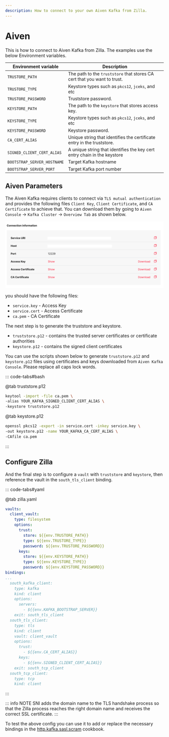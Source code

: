 ```yaml
---
description: How to connect to your own Aiven Kafka from Zilla.
---
```


# Aiven

This is how to connect to Aiven Kafka from Zilla. The examples use the below Environment variables.

| Environment variable        | Description                                                              |
| --------------------------- | ------------------------------------------------------------------------ |
| `TRUSTORE_PATH`             | The path to the `truststore` that stores CA cert that you want to trust. |
| `TRUSTORE_TYPE`             | Keystore types such as `pkcs12`, `jceks`, and etc                        |
| `TRUSTORE_PASSWORD`         | Truststore password.                                                     |
| `KEYSTORE_PATH`             | The path to the `keystore` that stores access key.                       |
| `KEYSTORE_TYPE`             | Keystore types such as `pkcs12`, `jceks`, and etc                        |
| `KEYSTORE_PASSWORD`         | Keystore password.                                                       |
| `CA_CERT_ALIAS`             | Unique string that identifies the certificate entry in the truststore.   |
| `SIGNED_CLIENT_CERT_ALIAS`  | A unique string that identifies the key cert entry chain in the keystore |
| `BOOTSTRAP_SERVER_HOSTNAME` | Target Kafka hostname                                                    |
| `BOOTSTRAP_SERVER_PORT`     | Target Kafka port number                                                 |

## Aiven Parameters

The Aiven Kafka requires clients to connect via `TLS mutual authentication` and provides the following files `Client Key`, `Client Certificate`, and `CA Certificate` to achieve that. You can download them by going to `Aiven Console` -> `Kafka Cluster` -> `Overview Tab` as shown below.

![Connection Info](./aivien-connection-information.png)

you should have the following files:

- `service.key` - Access Key
- `service.cert` - Access Certificate
- `ca.pem` - CA Certificate

The next step is to generate the truststore and keystore.

- `truststore.p12` - contains the trusted server certificates or certificate authorities
- `keystore.p12` - contains the signed client certificates

You can use the scripts shown below to generate `truststore.p12` and `keystore.p12` files using certificates and keys downloaded from `Aiven Kafka Console`. Please replace all caps lock words.

::: code-tabs#bash

@tab truststore.p12

```bash
keytool -import -file ca.pem \
-alias YOUR_KAFKA_SIGNED_CLIENT_CERT_ALIAS \
-keystore truststore.p12
```

@tab keystore.p12

```bash
openssl pkcs12 -export -in service.cert -inkey service.key \
-out keystore.p12 -name YOUR_KAFKA_CA_CERT_ALIAS \
-CAfile ca.pem
```

:::

## Configure Zilla

And the final step is to configure a `vault` with `truststore` and `keystore`, then reference the vault in the `south_tls_client` binding.

::: code-tabs#yaml

@tab zilla.yaml

```yaml
vaults:
  client_vault:
    type: filesystem
    options:
      trust:
        store: ${{env.TRUSTORE_PATH}}
        type: ${{env.TRUSTORE_TYPE}}
        password: ${{env.TRUSTORE_PASSWORD}}
      keys:
        store: ${{env.KEYSTORE_PATH}}
        type: ${{env.KEYSTORE_TYPE}}
        password: ${{env.KEYSTORE_PASSWORD}}
bindings:
...
  south_kafka_client:
    type: kafka
    kind: client
    options:
      servers:
        - ${{env.KAFKA_BOOTSTRAP_SERVER}}
    exit: south_tls_client
  south_tls_client:
    type: tls
    kind: client
    vault: client_vault
    options:
      trust:
        - ${{env.CA_CERT_ALIAS}}
      keys:
        - ${{env.SIGNED_CLIENT_CERT_ALIAS}}
    exit: south_tcp_client
  south_tcp_client:
    type: tcp
    kind: client
```

:::

::: info NOTE
SNI adds the domain name to the TLS handshake process so that the Zilla process reaches the right domain name and receives the correct SSL certificate.
:::

To test the above config you can use it to add or replace the necessary bindings in the [http.kafka.sasl.scram](https://github.com/aklivity/zilla-docs/releases/latest/download/http.kafka.sasl.scram.tar.gz) cookbook.
